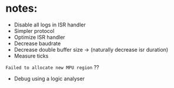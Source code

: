 # notes:

- Disable all logs in ISR handler
- Simpler protocol
- Optimize ISR handler
- Decrease baudrate
- Decrease double buffer size -> (naturally decrease isr duration)
- Measure ticks


`Failed to allocate new MPU region` ??

- Debug using a logic analyser